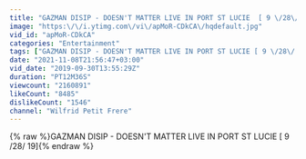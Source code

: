 ```yaml
---
title: "GAZMAN DISIP - DOESN'T MATTER LIVE IN PORT ST LUCIE  [ 9 \/28\/ 19]"
image: "https:\/\/i.ytimg.com\/vi\/apMoR-CDkCA\/hqdefault.jpg"
vid_id: "apMoR-CDkCA"
categories: "Entertainment"
tags: ["GAZMAN DISIP - DOESN'T MATTER LIVE IN PORT ST LUCIE [ 9 \/28\/ 19]"]
date: "2021-11-08T21:56:47+03:00"
vid_date: "2019-09-30T13:55:29Z"
duration: "PT12M36S"
viewcount: "2160891"
likeCount: "8485"
dislikeCount: "1546"
channel: "Wilfrid Petit Frere"
---
```

{% raw %}GAZMAN DISIP - DOESN'T MATTER LIVE IN PORT ST LUCIE  [ 9 /28/ 19]{% endraw %}
